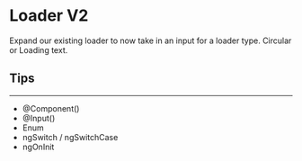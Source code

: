 # Loader V2

Expand our existing loader to now take in an input for a loader type. Circular or Loading text.

## Tips

---

- @Component()
- @Input()
- Enum
- ngSwitch / ngSwitchCase
- ngOnInit
